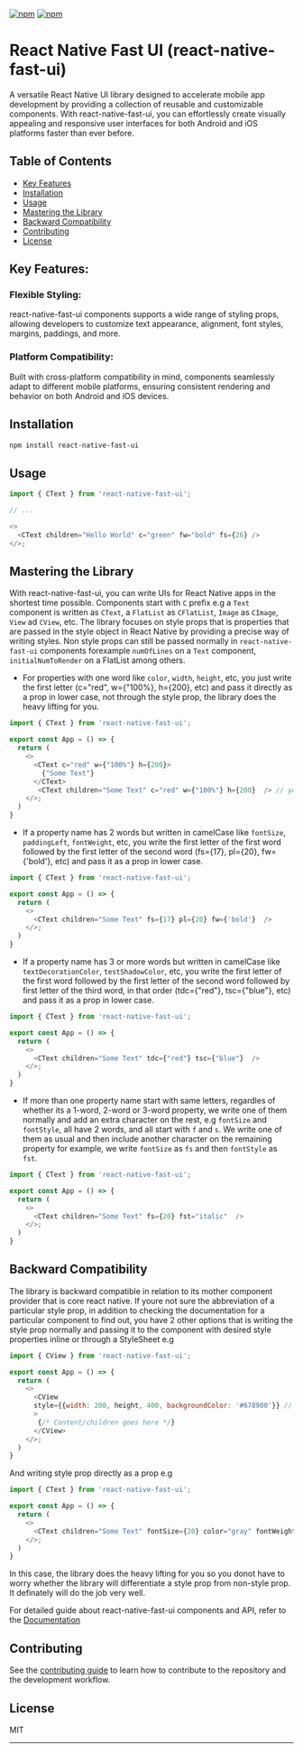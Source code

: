 [![npm](https://img.shields.io/npm/v/react-native-fast-ui.svg)](https://npmjs.com/package/react-native-fast-ui) [![npm](https://img.shields.io/npm/dm/react-native-fast-ui.svg)](https://npmjs.com/package/react-native-fast-ui)

# React Native Fast UI (react-native-fast-ui)

A versatile React Native UI library designed to accelerate mobile app development by providing a collection of reusable and customizable components. With react-native-fast-ui, you can effortlessly create visually appealing and responsive user interfaces for both Android and iOS platforms faster than ever before.

## Table of Contents

- [Key Features](#key-features)
- [Installation](#installation)
- [Usage](#usage)
- [Mastering the Library](#mastering-the-library)
- [Backward Compatibility](#backward-compatibility)
- [Contributing](#contributing)
- [License](#license)

## Key Features:

### Flexible Styling:

react-native-fast-ui components supports a wide range of styling props, allowing developers to customize text appearance, alignment, font styles, margins, paddings, and more.

### Platform Compatibility:

Built with cross-platform compatibility in mind, components seamlessly adapt to different mobile platforms, ensuring consistent rendering and behavior on both Android and iOS devices.

## Installation

```sh
npm install react-native-fast-ui
```

## Usage

```js
import { CText } from 'react-native-fast-ui';

// ...

<>
  <CText children="Hello World" c="green" fw="bold" fs={26} />
</>;
```

## Mastering the Library

With react-native-fast-ui, you can write UIs for React Native apps in the shortest time possible.
Components start with `C` prefix e.g a `Text` component is written as `CText`, a `FlatList` as `CFlatList`, `Image` as `CImage`, `View` ad `CView`, etc.
The library focuses on style props that is properties that are passed in the style object in React Native by providing a precise way of writing styles.
Non style props can still be passed normally in `react-native-fast-ui` components forexample `numOfLines` on a `Text` component, `initialNumToRender` on a FlatList among others.

- For properties with one word like `color`, `width`, `height`, etc, you just write the first letter (c="red", w={"100%}, h={200}, etc) and pass it directly as a prop in lower case, not through the style prop, the library does the heavy lifting for you.

```js
import { CText } from 'react-native-fast-ui';

export const App = () => {
  return (
    <>
      <CText c="red" w={"100%"} h={200}>
        {"Some Text"}
      </CText>
       <CText children="Some Text" c="red" w={"100%"} h={200}  /> // you can possibly have it self closing
    </>;
  )
}
```

- If a property name has 2 words but written in camelCase like `fontSize`, `paddingLeft`, `fontWeight`, etc, you write the first letter of the first word followed by the first letter of the second word (fs={17}, pl={20}, fw={'bold'}, etc) and pass it as a prop in lower case.

```js
import { CText } from 'react-native-fast-ui';

export const App = () => {
  return (
    <>
      <CText children="Some Text" fs={17} pl={20} fw={'bold'}  />
    </>;
  )
}
```

- If a property name has 3 or more words but written in camelCase like `textDecorationColor`, `testShadowColor`, etc, you write the first letter of the first word followed by the first letter of the second word followed by first letter of the third word, in that order (tdc={"red"}, tsc={"blue"}, etc) and pass it as a prop in lower case.

```js
import { CText } from 'react-native-fast-ui';

export const App = () => {
  return (
    <>
      <CText children="Some Text" tdc={"red"} tsc={"blue"}  />
    </>;
  )
}
```

- If more than one property name start with same letters, regardles of whether its a 1-word, 2-word or 3-word property, we write one of them normally and add an extra character on the rest, e.g `fontSize` and `fontStyle`, all have 2 words, and all start with `f` and `s`.
  We write one of them as usual and then include another character on the remaining property for example, we write `fontSize` as `fs` and then `fontStyle` as `fst`.

```js
import { CText } from 'react-native-fast-ui';

export const App = () => {
  return (
    <>
      <CText children="Some Text" fs={20} fst="italic"  />
    </>;
  )
}
```

## Backward Compatibility

The library is backward compatible in relation to its mother component provider that is core react native.
If youre not sure the abbreviation of a particular style prop, in addition to checking the documentation for a particular component to find out, you have 2 other options that is writing the style prop normally and passing it to the component with desired style properties inline or through a StyleSheet e.g

```js
import { CView } from 'react-native-fast-ui';

export const App = () => {
  return (
    <>
      <CView
      style={{width: 200, height, 400, backgroundColor: '#678900'}} // inline styles(can also accept them through a StyleSheet)
      >
       {/* Content/children goes here */}
      </CView>
    </>;
  )
}
```

And writing style prop directly as a prop e.g

```js
import { CText } from 'react-native-fast-ui';

export const App = () => {
  return (
    <>
      <CText children="Some Text" fontSize={20} color="gray" fontWeight="bold"  />
    </>;
  )
}
```

In this case, the library does the heavy lifting for you so you donot have to worry whether the library will differentiate a style prop from non-style prop. It definately will do the job very well.

For detailed guide about react-native-fast-ui components and API, refer to the
[Documentation](./src/components/api-reference/api.md)

## Contributing

See the [contributing guide](CONTRIBUTING.md) to learn how to contribute to the repository and the development workflow.

## License

MIT

---
